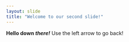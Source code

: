 ```yaml
---
layout: slide
title: "Welcome to our second slide!"
---
```

**Hello down _there!_**
Use the left arrow to go back!
